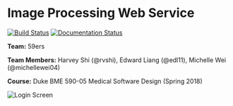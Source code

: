 # Image Processing Web Service

[![Build Status](https://travis-ci.org/rvshi/ImageProcessorS18.svg?branch=master)](https://travis-ci.org/rvshi/ImageProcessorS18) [![Documentation Status](https://readthedocs.org/projects/imageprocessors18/badge/?version=latest)](http://imageprocessors18.readthedocs.io/en/latest/?badge=latest)




__Team:__ 59ers

__Team Members:__ Harvey Shi (@rvshi), Edward Liang (@edl11), Michelle Wei (@michellewei04)

__Course:__ Duke BME 590-05 Medical Software Design (Spring 2018)

![Login Screen](screenshots/login.png)
